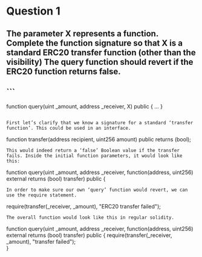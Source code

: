 # Question 1 
## The parameter X represents a function. Complete the function signature so that X is a standard ERC20 transfer function (other than the visibility) The query function should revert if the ERC20 function returns false.
## ```
function query(uint _amount, address _receiver, X) public { ... }
```

First let’s clarify that we know a signature for a standard ‘transfer function’. This could be used in an interface.
```
function transfer(address recipient, uint256 amount) public returns (bool);
```
This would indeed return a ‘false’ Boolean value if the transfer fails. Inside the initial function parameters, it would look like this:
```
function query(uint _amount, address _receiver, function(address, uint256) external returns (bool) transfer) public {
```
In order to make sure our own ‘query’ function would revert, we can use the require statement.
```
require(transfer(_receiver, _amount), "ERC20 transfer failed");
```
The overall function would look like this in regular solidity.
```
function query(uint _amount, address _receiver, function(address, uint256) external returns (bool) transfer) public {
    require(transfer(_receiver, _amount), "transfer failed");    
}
```

